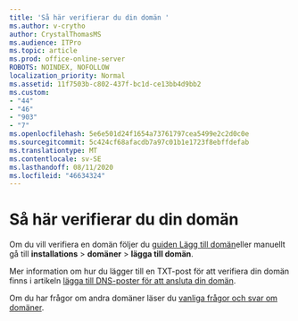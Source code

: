 ```yaml
---
title: 'Så här verifierar du din domän '
ms.author: v-crytho
author: CrystalThomasMS
ms.audience: ITPro
ms.topic: article
ms.prod: office-online-server
ROBOTS: NOINDEX, NOFOLLOW
localization_priority: Normal
ms.assetid: 11f7503b-c802-437f-bc1d-ce13bb4d9bb2
ms.custom:
- "44"
- "46"
- "903"
- "7"
ms.openlocfilehash: 5e6e501d24f1654a73761797cea5499e2c2d0c0e
ms.sourcegitcommit: 5c424cf68afacdb7a97c01b1e1723f8ebffdefab
ms.translationtype: MT
ms.contentlocale: sv-SE
ms.lasthandoff: 08/11/2020
ms.locfileid: "46634324"
---
```

# <a name="how-to-verify-your-domain"></a>Så här verifierar du din domän

Om du vill verifiera en domän följer du [guiden Lägg till domän](https://portal.office.com/adminportal/home#/Domains/Wizard)eller manuellt gå till **installations**  >  **domäner**  >  **lägga till domän**.

Mer information om hur du lägger till en TXT-post för att verifiera din domän finns i artikeln [lägga till DNS-poster för att ansluta din domän](https://docs.microsoft.com/microsoft-365/admin/get-help-with-domains/create-dns-records-at-any-dns-hosting-provider).

Om du har frågor om andra domäner läser du [vanliga frågor och svar om domäner](https://docs.microsoft.com/microsoft-365/admin/setup/domains-faq).
